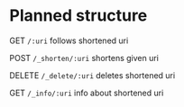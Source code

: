 # Planned structure

GET `/:uri` follows shortened uri

POST `/_shorten/:uri` shortens given uri

DELETE `/_delete/:uri` deletes shortened uri

GET `/_info/:uri` info about shortened uri